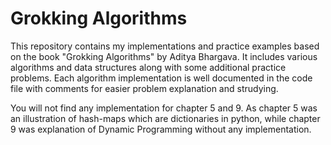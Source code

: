 # Grokking Algorithms 
This repository contains my implementations and practice examples based on the book "Grokking Algorithms" by Aditya Bhargava. 
It includes various algorithms and data structures along with some additional practice problems.
Each algorithm implementation is well documented in the code file with comments for easier problem explanation and strudying.

You will not find any implementation for chapter 5 and 9. As chapter 5 was an illustration of hash-maps which are dictionaries in python,
while chapter 9 was explanation of Dynamic Programming without any implementation.
